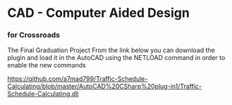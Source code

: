 
#  CAD - Computer Aided Design
### for Crossroads

The Final Graduation Project
From the link below you can download the plugin and load it in the AutoCAD using the NETLOAD command in order to enable the new commands

https://github.com/a7mad799/Traffic-Schedule-Calculating/blob/master/AutoCAD%20CSharp%20plug-in1/Traffic-Schedule-Calculating.dll

